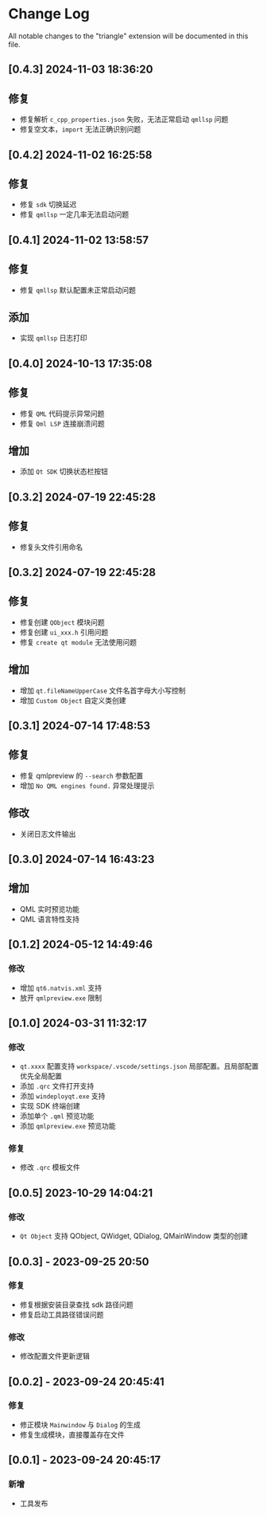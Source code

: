 # Change Log

All notable changes to the "triangle" extension will be documented in this file.

## [0.4.3] 2024-11-03 18:36:20
## 修复
- 修复解析 `c_cpp_properties.json` 失败，无法正常启动 `qmllsp` 问题
- 修复空文本，`import` 无法正确识别问题


## [0.4.2] 2024-11-02 16:25:58
## 修复
- 修复 `sdk` 切换延迟
- 修复 `qmllsp` 一定几率无法启动问题


## [0.4.1] 2024-11-02 13:58:57

## 修复
- 修复 `qmllsp` 默认配置未正常启动问题

## 添加
- 实现 `qmllsp` 日志打印


## [0.4.0] 2024-10-13 17:35:08
## 修复
- 修复 `QML` 代码提示异常问题
- 修复 `Qml LSP` 连接崩溃问题

## 增加
- 添加 `Qt SDK` 切换状态栏按钮

## [0.3.2] 2024-07-19 22:45:28
## 修复
- 修复头文件引用命名

## [0.3.2] 2024-07-19 22:45:28
## 修复
- 修复创建 `QObject` 模块问题
- 修复创建 `ui_xxx.h` 引用问题
- 修复 `create qt module` 无法使用问题

## 增加
- 增加 `qt.fileNameUpperCase` 文件名首字母大小写控制
- 增加 `Custom Object` 自定义类创建

## [0.3.1] 2024-07-14 17:48:53
## 修复
- 修复 qmlpreview 的 `--search` 参数配置
- 增加 `No QML engines found.` 异常处理提示

## 修改
- 关闭日志文件输出

## [0.3.0] 2024-07-14 16:43:23

## 增加
- QML 实时预览功能
- QML 语言特性支持

## [0.1.2] 2024-05-12 14:49:46

### 修改
- 增加 `qt6.natvis.xml` 支持
- 放开 `qmlpreview.exe` 限制

## [0.1.0] 2024-03-31 11:32:17

### 修改
- `qt.xxxx` 配置支持 `workspace/.vscode/settings.json` 局部配置。且局部配置优先全局配置
- 添加 `.qrc` 文件打开支持
- 添加 `windeployqt.exe` 支持
- 实现 SDK 终端创建
- 添加单个 `.qml` 预览功能
- 添加 `qmlpreview.exe` 预览功能 

### 修复
- 修改 `.qrc` 模板文件

## [0.0.5] 2023-10-29 14:04:21

### 修改 
- `Qt Object` 支持 QObject, QWidget, QDialog, QMainWindow 类型的创建

## [0.0.3] - 2023-09-25 20:50

### 修复
- 修复根据安装目录查找 sdk 路径问题
- 修复启动工具路径错误问题

### 修改
- 修改配置文件更新逻辑


## [0.0.2] - 2023-09-24 20:45:41

### 修复

- 修正模块 `Mainwindow` 与 `Dialog` 的生成
- 修复生成模块，直接覆盖存在文件


## [0.0.1] - 2023-09-24 20:45:17

### 新增

- 工具发布
